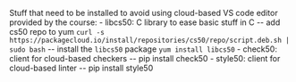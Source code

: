 Stuff that need to be installed to avoid using cloud-based VS code editor provided by the course:
    - libcs50: C library to ease basic stuff in C
        -- add cs50 repo to yum `curl -s https://packagecloud.io/install/repositories/cs50/repo/script.deb.sh | sudo bash`
        -- install the `libcs50` package `yum install libcs50`
    - check50: client for cloud-based checkers
        -- pip install check50
    - style50: client for cloud-based linter
        -- pip install style50
